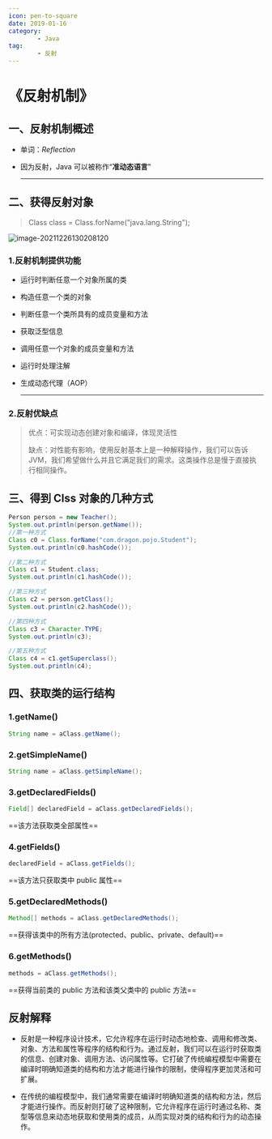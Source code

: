 ```yaml
---
icon: pen-to-square
date: 2019-01-16
category:
        - Java
tag:
        - 反射
---
```


# 《反射机制》

## 一、反射机制概述

- 单词：_Reflection_

- 因为反射，Java 可以被称作“**准动态语言**”

     ***

## 二、获得反射对象

> Class class = Class.forName("java.lang.String");

![image-20211226130208120](https://guli-filedragon.oss-cn-zhangjiakou.aliyuncs.com/2022/09/05/img01.png)

### 1.反射机制提供功能

- 运行时判断任意一个对象所属的类

- 构造任意一个类的对象

- 判断任意一个类所具有的成员变量和方法

- 获取泛型信息

- 调用任意一个对象的成员变量和方法

- 运行时处理注解

- 生成动态代理（AOP）

     ***

### 2.反射优缺点

> 优点：可实现动态创建对象和编译，体现灵活性
>
> 缺点：对性能有影响，使用反射基本上是一种解释操作，我们可以告诉 JVM，我们希望做什么并且它满足我们的需求。这类操作总是慢于直接执行相同操作。

## 三、得到 Clss 对象的几种方式

```java
Person person = new Teacher();
System.out.println(person.getName());
//第一种方式
Class c0 = Class.forName("com.dragon.pojo.Student");
System.out.println(c0.hashCode());

//第二种方式
Class c1 = Student.class;
System.out.println(c1.hashCode());

//第三种方式
Class c2 = person.getClass();
System.out.println(c2.hashCode());

//第四种方式
Class c3 = Character.TYPE;
System.out.println(c3);

//第五种方式
Class c4 = c1.getSuperclass();
System.out.println(c4);
```

## 四、获取类的运行结构

### 1.getName()

```java
String name = aClass.getName();
```

### 2.getSimpleName()

```java
String name = aClass.getSimpleName();
```

### 3.getDeclaredFields()

```java
Field[] declaredField = aClass.getDeclaredFields();
```

==该方法获取类全部属性==

### 4.getFields()

```java
declaredField = aClass.getFields();
```

==该方法只获取类中 public 属性==

### 5.getDeclaredMethods()

```java
Method[] methods = aClass.getDeclaredMethods();
```

==获得该类中的所有方法(protected、public、private、default)==

### 6.getMethods()

```java
methods = aClass.getMethods();
```

==获得当前类的 public 方法和该类父类中的 public 方法==

## 反射解释

- 反射是一种程序设计技术，它允许程序在运行时动态地检查、调用和修改类、对象、方法和属性等程序的结构和行为。通过反射，我们可以在运行时获取类的信息、创建对象、调用方法、访问属性等。它打破了传统编程模型中需要在编译时明确知道类的结构和方法才能进行操作的限制，使得程序更加灵活和可扩展。

- 在传统的编程模型中，我们通常需要在编译时明确知道类的结构和方法，然后才能进行操作。而反射则打破了这种限制，它允许程序在运行时通过名称、类型等信息来动态地获取和使用类的成员，从而实现对类的结构和行为的动态操作。
